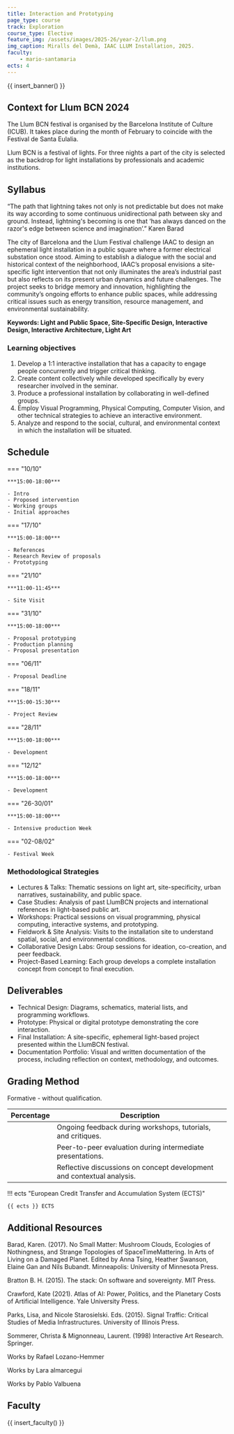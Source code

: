 ```yaml
---
title: Interaction and Prototyping
page_type: course
track: Exploration
course_type: Elective
feature_img: /assets/images/2025-26/year-2/llum.png
img_caption: Miralls del Demà, IAAC LLUM Installation, 2025.
faculty:
    - mario-santamaria
ects: 4
---
```


{{ insert_banner() }}

## Context for Llum BCN 2024

The Llum BCN festival is organised by the Barcelona Institute of Culture (ICUB). It  takes place during the month of February to coincide with the Festival de Santa Eulalia.

Llum BCN is a festival of lights. For three nights a part of the city is selected as the backdrop for light installations by professionals and academic institutions.

## Syllabus

“The path that lightning takes not only is not predictable but does not make its way according to some continuous unidirectional path between sky and ground. Instead, lightning's becoming is one that ‘has always danced on the razor's edge between science and imagination’.” Karen Barad 

The city of Barcelona and the Llum Festival challenge IAAC to design an ephemeral light installation in a public square where a former electrical substation once stood. Aiming to establish a dialogue with the social and historical context of the neighborhood, IAAC’s proposal envisions a site-specific light intervention that not only illuminates the area’s industrial past but also reflects on its present urban dynamics and future challenges. The project seeks to bridge memory and innovation, highlighting the community’s ongoing efforts to enhance public spaces, while addressing critical issues such as energy transition, resource management, and environmental sustainability. 

**Keywords: Light and Public Space, Site-Specific Design, Interactive Design, Interactive Architecture, Light Art**

### Learning objectives

1. Develop a 1:1 interactive installation that has a capacity to engage people concurrently and trigger critical thinking.
2. Create content collectively while developed specifically by every researcher involved in the seminar.
3. Produce a professional installation by collaborating in well-defined groups.
4. Employ Visual Programming, Physical Computing, Computer Vision, and other technical strategies to achieve an interactive environment.
5. Analyze and respond to the social, cultural, and environmental context in which the installation will be situated. 

## Schedule

=== "10/10"

    ***15:00-18:00***

    - Intro 
    - Proposed intervention 
    - Working groups 
    - Initial approaches 

=== "17/10"

    ***15:00-18:00***

    - References 
    - Research Review of proposals 
    - Prototyping 

=== "21/10"

    ***11:00-11:45***

    - Site Visit 

=== "31/10"

    ***15:00-18:00***

    - Proposal prototyping 
    - Production planning 
    - Proposal presentation 

=== "06/11"

    - Proposal Deadline

=== "18/11"

    ***15:00-15:30***

    - Project Review

=== "28/11"

    ***15:00-18:00***

    - Development 

=== "12/12"

    ***15:00-18:00***

    - Development 

=== "26-30/01"

    ***15:00-18:00***

    - Intensive production Week 

=== "02-08/02"

    - Festival Week 


### Methodological Strategies

- Lectures & Talks: Thematic sessions on light art, site-specificity, urban narratives, sustainability, and public space.
- Case Studies: Analysis of past LlumBCN projects and international references in light-based public art.
- Workshops: Practical sessions on visual programming, physical computing, interactive systems, and prototyping.
- Fieldwork & Site Analysis: Visits to the installation site to understand spatial, social, and environmental conditions.
- Collaborative Design Labs: Group sessions for ideation, co-creation, and peer feedback.
- Project-Based Learning: Each group develops a complete installation concept from concept to final execution. 

## Deliverables

- Technical Design: Diagrams, schematics, material lists, and programming workflows.
- Prototype: Physical or digital prototype demonstrating the core interaction.
- Final Installation: A site-specific, ephemeral light-based project presented within the LlumBCN festival.
- Documentation Portfolio: Visual and written documentation of the process, including reflection on context, methodology, and outcomes. 

## Grading Method

Formative - without qualification.

| Percentage  | Description                                     |
| ----------- | ------------------------------------            |
|          | Ongoing feedback during workshops, tutorials, and critiques.|
|          | Peer-to-peer evaluation during intermediate presentations.|
|          | Reflective discussions on concept development and contextual analysis. |


!!! ects "European Credit Transfer and Accumulation System (ECTS)"

    {{ ects }} ECTS

## Additional Resources

Barad, Karen. (2017). No Small Matter: Mushroom Clouds, Ecologies of Nothingness, and Strange Topologies of SpaceTimeMattering. In Arts of Living on a Damaged Planet. Edited by Anna Tsing, Heather Swanson, Elaine Gan and Nils Bubandt. Minneapolis: University of Minnesota Press. 

Bratton B. H. (2015). The stack: On software and sovereignty. MIT Press. 

Crawford, Kate (2021). Atlas of AI: Power, Politics, and the Planetary Costs of Artificial Intelligence. Yale University Press. 

Parks, Lisa, and Nicole Starosielski. Eds. (2015). Signal Traffic: Critical Studies of Media Infrastructures. University of Illinois Press. 

Sommerer, Christa & Mignonneau, Laurent. (1998) Interactive Art Research. Springer. 

Works by Rafael Lozano-Hemmer 

Works by Lara almarcegui 

Works by Pablo Valbuena 

## Faculty

{{ insert_faculty() }}
